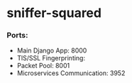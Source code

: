 # sniffer-squared

### Ports:

* Main Django App: 8000
* TlS/SSL Fingerprinting:
* Packet Pool: 8001
* Microservices Communication: 3952
